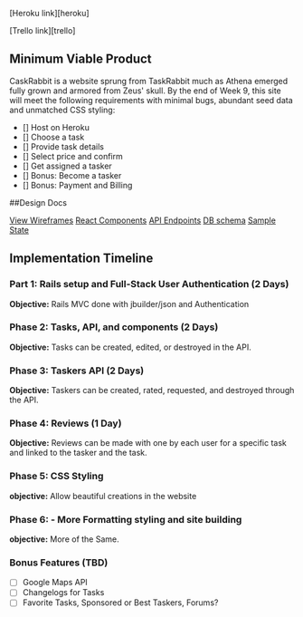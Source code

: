 [Heroku link][heroku]

[Trello link][trello]

## Minimum Viable Product
CaskRabbit is a website sprung from TaskRabbit much as Athena emerged fully grown and armored from
Zeus' skull. By the end of Week 9, this site will meet the following requirements with minimal bugs, abundant seed data and unmatched CSS styling:

- [] Host on Heroku
- [] Choose a task 
- [] Provide task details
- [] Select price and confirm 
- [] Get assigned a tasker 
- [] Bonus: Become a tasker 
- [] Bonus: Payment and Billing 


##Design Docs

[View Wireframes](wireframes)
[React Components][components]
[API Endpoints][api-endpoints]
[DB schema][schema]
[Sample State][sample-state]

[Wireframes]: docs/wireframes
[Components]: component-hierarchy.md
[sample-state]: sample-state.md
[api-endpoints]: api-endpoints.md
[schema]: schema.md


## Implementation Timeline

### Part 1: Rails setup and Full-Stack User Authentication (2 Days)

**Objective:** Rails MVC done with jbuilder/json and Authentication

### Phase 2: Tasks, API, and components (2 Days)

**Objective:** Tasks can be created, edited, or destroyed in the API.

### Phase 3: Taskers API (2 Days)

**Objective:** Taskers can be created, rated, requested, and destroyed through the API.

### Phase 4: Reviews (1 Day)

**Objective:** Reviews can be made with one by each user for a specific task and linked to
the tasker and the task.

### Phase 5: CSS Styling

**objective:** Allow beautiful creations in the website

### Phase 6: - More Formatting styling and site building

**objective:** More of the Same.

### Bonus Features (TBD)
- [ ] Google Maps API
- [ ] Changelogs for Tasks
- [ ] Favorite Tasks, Sponsored or Best Taskers, Forums?
